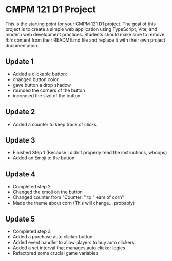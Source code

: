 # CMPM 121 D1 Project

This is the starting point for your CMPM 121 D1 project. The goal of this project is to create a simple web application using TypeScript, Vite, and modern web development practices. Students should make sure to remove _this_ content from their README.md file and replace it with their own project documentation.

## Update 1

- Added a clickable button:
- changed button color
- gave button a drop shadow
- rounded the corners of the button
- increased the size of the button

## Update 2

- Added a counter to keep track of clicks

## Update 3

- Finished Step 1 (Because I didn't properly read the instructions, whoops)
- Added an Emoji to the button

## Update 4

- Completed step 2
- Changed the emoji on the button
- Changed counter from "Counter: " to " ears of corn"
- Made the theme about corn (This will change... probably)

## Update 5

- Completed step 3
- Added a purchase auto clicker button
- Added event handler to allow players to buy auto clickers
- Added a set interval that manages auto clicker logics
- Refactored some crucial game variables
